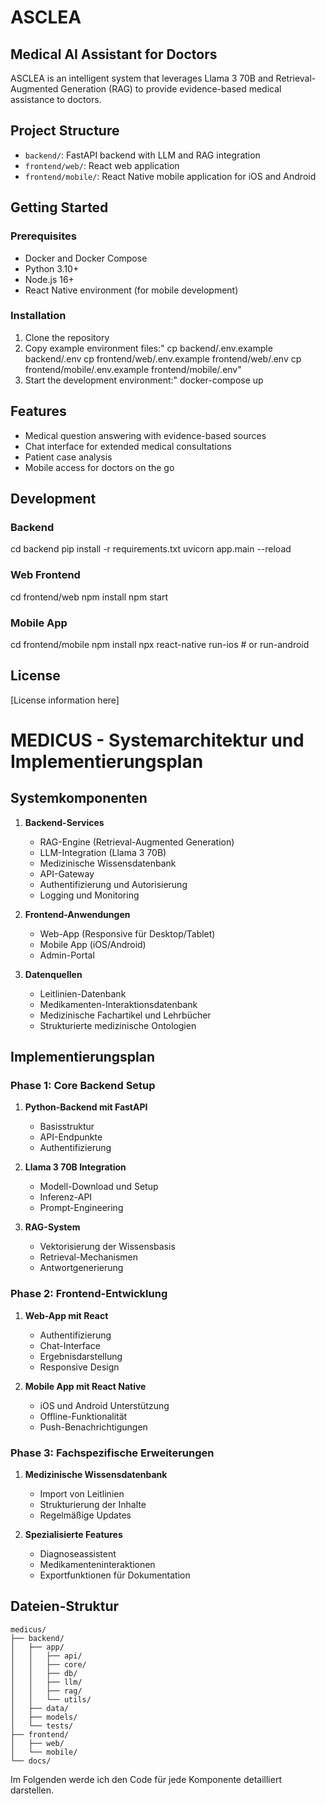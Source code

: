 # ASCLEA

## Medical AI Assistant for Doctors

ASCLEA is an intelligent system that leverages Llama 3 70B and Retrieval-Augmented Generation (RAG) to provide evidence-based medical assistance to doctors.

## Project Structure

- `backend/`: FastAPI backend with LLM and RAG integration
- `frontend/web/`: React web application
- `frontend/mobile/`: React Native mobile application for iOS and Android

## Getting Started

### Prerequisites

- Docker and Docker Compose
- Python 3.10+
- Node.js 16+
- React Native environment (for mobile development)

### Installation

1. Clone the repository
2. Copy example environment files:"
cp backend/.env.example backend/.env
cp frontend/web/.env.example frontend/web/.env
cp frontend/mobile/.env.example frontend/mobile/.env"
3. Start the development environment:"
docker-compose up
## Features

- Medical question answering with evidence-based sources
- Chat interface for extended medical consultations
- Patient case analysis
- Mobile access for doctors on the go

## Development

### Backend
cd backend
pip install -r requirements.txt
uvicorn app.main --reload
### Web Frontend
cd frontend/web
npm install
npm start
### Mobile App
cd frontend/mobile
npm install
npx react-native run-ios  # or run-android
## License

[License information here]


# MEDICUS - Systemarchitektur und Implementierungsplan

## Systemkomponenten

1. **Backend-Services**
   - RAG-Engine (Retrieval-Augmented Generation)
   - LLM-Integration (Llama 3 70B)
   - Medizinische Wissensdatenbank
   - API-Gateway
   - Authentifizierung und Autorisierung
   - Logging und Monitoring

2. **Frontend-Anwendungen**
   - Web-App (Responsive für Desktop/Tablet)
   - Mobile App (iOS/Android)
   - Admin-Portal

3. **Datenquellen**
   - Leitlinien-Datenbank
   - Medikamenten-Interaktionsdatenbank
   - Medizinische Fachartikel und Lehrbücher
   - Strukturierte medizinische Ontologien

## Implementierungsplan

### Phase 1: Core Backend Setup

1. **Python-Backend mit FastAPI**
   - Basisstruktur
   - API-Endpunkte
   - Authentifizierung

2. **Llama 3 70B Integration**
   - Modell-Download und Setup
   - Inferenz-API
   - Prompt-Engineering

3. **RAG-System**
   - Vektorisierung der Wissensbasis
   - Retrieval-Mechanismen
   - Antwortgenerierung

### Phase 2: Frontend-Entwicklung

1. **Web-App mit React**
   - Authentifizierung
   - Chat-Interface
   - Ergebnisdarstellung
   - Responsive Design

2. **Mobile App mit React Native**
   - iOS und Android Unterstützung
   - Offline-Funktionalität
   - Push-Benachrichtigungen

### Phase 3: Fachspezifische Erweiterungen

1. **Medizinische Wissensdatenbank**
   - Import von Leitlinien
   - Strukturierung der Inhalte
   - Regelmäßige Updates

2. **Spezialisierte Features**
   - Diagnoseassistent
   - Medikamenteninteraktionen
   - Exportfunktionen für Dokumentation

## Dateien-Struktur

```
medicus/
├── backend/
│   ├── app/
│   │   ├── api/
│   │   ├── core/
│   │   ├── db/
│   │   ├── llm/
│   │   ├── rag/
│   │   └── utils/
│   ├── data/
│   ├── models/
│   └── tests/
├── frontend/
│   ├── web/
│   └── mobile/
└── docs/
```

Im Folgenden werde ich den Code für jede Komponente detailliert darstellen.
